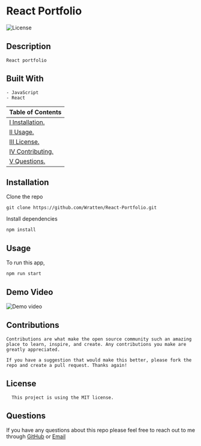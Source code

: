 # React Portfolio

![License](https://img.shields.io/badge/License-MIT-blue)

## Description

    React portfolio

## Built With

```
- JavaScript
- React
```

| Table of Contents                 |
| --------------------------------- |
| [I Installation.](#installation)  |
| [II Usage.](#usage)               |
| [III License.](#licenses)         |
| [IV Contributing.](#contributing) |
| [V Questions.](#questions)       |

## Installation

Clone the repo

    git clone https://github.com/Wratten/React-Portfolio.git

Install dependencies

    npm install

## Usage

To run this app,

    npm run start

## Demo Video

![Demo video](/assets/demo.gif)

## Contributions

    Contributions are what make the open source community such an amazing place to learn, inspire, and create. Any contributions you make are greatly appreciated.

    If you have a suggestion that would make this better, please fork the repo and create a pull request. Thanks again!


## License

      This project is using the MIT license.

## Questions

If you have any questions about this repo please feel free to reach out to me through [GitHub](https://github.com/Wratten) or [Email](mailto:daniel.wratten@gmail.com)

